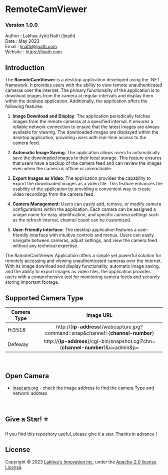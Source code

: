 # RemoteCamViewer
### Version 1.0.0

Author : Lakhya Jyoti Nath (ljnath)<br>
Date : May 2023<br>
Email : ljnath@ljnath.com<br>
Website : https://ljnath.com


## Introduction

The **RamoteCamViewer** is a desktop application developed using the .NET framework. It provides users with the ability to view remote unauthenticated cameras over the internet. The primary functionality of the application is to download images from the camera at regular intervals and display them within the desktop application. Additionally, the application offers the following features:

1. **Image Download and Display**: The application periodically fetches images from the remote cameras at a specified interval. It ensures a reliable network connection to ensure that the latest images are always available for viewing. The downloaded images are displayed within the desktop application, providing users with real-time access to the camera feed.

2. **Automatic Image Saving**: The application allows users to automatically save the downloaded images to their local storage. This feature ensures that users have a backup of the camera feed and can review the images even when the camera is offline or unreachable.

3. **Export Images as Video**: The application provides the capability to export the downloaded images as a video file. This feature enhances the usability of the application by providing a convenient way to create video recordings from the camera feed.

4. **Camera Management**: Users can easily add, remove, or modify camera configurations within the application. Each camera can be assigned a unique name for easy identification, and specific camera settings such as the refresh interval, channel count can be customized.

5. **User-Friendly Interface**: The desktop application features a user-friendly interface with intuitive controls and menus. Users can easily navigate between cameras, adjust settings, and view the camera feed without any technical expertise.

The RamoteCamViewer Application offers a simple yet powerful solution for remotely accessing and viewing unauthenticated cameras over the internet. With its image download and display functionality, automatic image saving, and the ability to export images as video files, the application provides users with a comprehensive tool for monitoring camera feeds and securely storing important footage.
<br>

## Supported Camera Type

| Camera Type |                                    Image URL                                     |
| ----------- | :------------------------------------------------------------------------------: |
| Hi3516      | http://{**ip-address**}/webcapture.jpg?command=snap&channel={**channel-number**} |
| Defeway     | http://{**ip-address**}/cgi-bin/snapshot.cgi?chn={**channel-number**}&u=admin&p= |
<br>

## Open Camera
* [insecam.org](http://www.insecam.org/)  - check the image address to find the camera Type and network address
<br>

## Give a Star! ⭐️

If you find this repository useful, please give it a star.
Thanks in advance !
<br>

## License

Copyright © 2023 [Lakhya's Innovation Inc.](https://github.com/ljnath/) under the [Apache-2.0 license License](https://github.com/ljnath/RemoteCamViewer/blob/master/LICENSE).